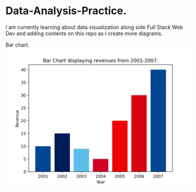 # Data-Analysis-Practice.
I am currently learning about data visualization along side Full Stack Web Dev and adding contents on this repo as I create more diagrams.

Bar chart. 
![Final Product](Figure_2.png)
